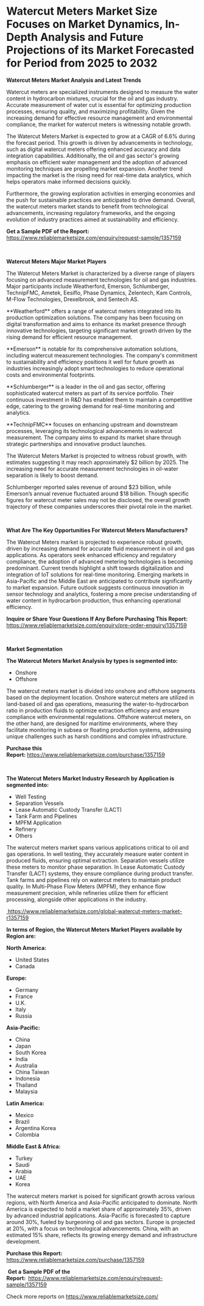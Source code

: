 <p><h1>Watercut Meters Market Size Focuses on Market Dynamics, In-Depth Analysis and Future Projections of its Market Forecasted for Period from 2025 to 2032</h1></p><p><strong>Watercut Meters Market Analysis and Latest Trends</strong></p>
<p><p>Watercut meters are specialized instruments designed to measure the water content in hydrocarbon mixtures, crucial for the oil and gas industry. Accurate measurement of water cut is essential for optimizing production processes, ensuring quality, and maximizing profitability. Given the increasing demand for effective resource management and environmental compliance, the market for watercut meters is witnessing notable growth. </p><p>The Watercut Meters Market is expected to grow at a CAGR of 6.6% during the forecast period. This growth is driven by advancements in technology, such as digital watercut meters offering enhanced accuracy and data integration capabilities. Additionally, the oil and gas sector's growing emphasis on efficient water management and the adoption of advanced monitoring techniques are propelling market expansion. Another trend impacting the market is the rising need for real-time data analytics, which helps operators make informed decisions quickly.</p><p>Furthermore, the growing exploration activities in emerging economies and the push for sustainable practices are anticipated to drive demand. Overall, the watercut meters market stands to benefit from technological advancements, increasing regulatory frameworks, and the ongoing evolution of industry practices aimed at sustainability and efficiency.</p></p>
<p><strong>Get a Sample PDF of the Report:&nbsp;</strong> <a href="https://www.reliablemarketsize.com/enquiry/request-sample/1357159?utm_campaign=2640&utm_medium=2&utm_source=Github&utm_content=ia&utm_term=11042025&utm_id=watercut-meters">https://www.reliablemarketsize.com/enquiry/request-sample/1357159</a></p>
<p>&nbsp;</p>
<p><strong>Watercut Meters Major Market Players</strong></p>
<p><p>The Watercut Meters Market is characterized by a diverse range of players focusing on advanced measurement technologies for oil and gas industries. Major participants include Weatherford, Emerson, Schlumberger, TechnipFMC, Ametek, Eesiflo, Phase Dynamics, Zelentech, Kam Controls, M-Flow Technologies, Drexelbrook, and Sentech AS.</p><p>**Weatherford** offers a range of watercut meters integrated into its production optimization solutions. The company has been focusing on digital transformation and aims to enhance its market presence through innovative technologies, targeting significant market growth driven by the rising demand for efficient resource management.</p><p>**Emerson** is notable for its comprehensive automation solutions, including watercut measurement technologies. The company's commitment to sustainability and efficiency positions it well for future growth as industries increasingly adopt smart technologies to reduce operational costs and environmental footprints.</p><p>**Schlumberger** is a leader in the oil and gas sector, offering sophisticated watercut meters as part of its service portfolio. Their continuous investment in R&D has enabled them to maintain a competitive edge, catering to the growing demand for real-time monitoring and analytics.</p><p>**TechnipFMC** focuses on enhancing upstream and downstream processes, leveraging its technological advancements in watercut measurement. The company aims to expand its market share through strategic partnerships and innovative product launches.</p><p>The Watercut Meters Market is projected to witness robust growth, with estimates suggesting it may reach approximately $2 billion by 2025. The increasing need for accurate measurement technologies in oil-water separation is likely to boost demand.</p><p>Schlumberger reported sales revenue of around $23 billion, while Emerson’s annual revenue fluctuated around $18 billion. Though specific figures for watercut meter sales may not be disclosed, the overall growth trajectory of these companies underscores their pivotal role in the market.</p></p>
<p>&nbsp;</p>
<p><strong>What Are The Key Opportunities For Watercut Meters Manufacturers?</strong></p>
<p><p>The Watercut Meters market is projected to experience robust growth, driven by increasing demand for accurate fluid measurement in oil and gas applications. As operators seek enhanced efficiency and regulatory compliance, the adoption of advanced metering technologies is becoming predominant. Current trends highlight a shift towards digitalization and integration of IoT solutions for real-time monitoring. Emerging markets in Asia-Pacific and the Middle East are anticipated to contribute significantly to market expansion. Future outlook suggests continuous innovation in sensor technology and analytics, fostering a more precise understanding of water content in hydrocarbon production, thus enhancing operational efficiency.</p></p>
<p><strong>Inquire or Share Your Questions If Any Before Purchasing This Report:</strong> <a href="https://www.reliablemarketsize.com/enquiry/pre-order-enquiry/1357159?utm_campaign=2640&utm_medium=2&utm_source=Github&utm_content=ia&utm_term=11042025&utm_id=watercut-meters">https://www.reliablemarketsize.com/enquiry/pre-order-enquiry/1357159</a></p>
<p>&nbsp;</p>
<p><strong>Market Segmentation</strong></p>
<p><strong>The Watercut Meters Market Analysis by types is segmented into:</strong></p>
<p><ul><li>Onshore</li><li>Offshore</li></ul></p>
<p><p>The watercut meters market is divided into onshore and offshore segments based on the deployment location. Onshore watercut meters are utilized in land-based oil and gas operations, measuring the water-to-hydrocarbon ratio in production fluids to optimize extraction efficiency and ensure compliance with environmental regulations. Offshore watercut meters, on the other hand, are designed for maritime environments, where they facilitate monitoring in subsea or floating production systems, addressing unique challenges such as harsh conditions and complex infrastructure.</p></p>
<p><strong>Purchase this Report:&nbsp;</strong><a href="https://www.reliablemarketsize.com/purchase/1357159?utm_campaign=2640&utm_medium=2&utm_source=Github&utm_content=ia&utm_term=11042025&utm_id=watercut-meters">https://www.reliablemarketsize.com/purchase/1357159</a></p>
<p>&nbsp;</p>
<p><strong>The Watercut Meters Market Industry Research by Application is segmented into:</strong></p>
<p><ul><li>Well Testing</li><li>Separation Vessels</li><li>Lease Automatic Custody Transfer (LACT)</li><li>Tank Farm and Pipelines</li><li>MPFM Application</li><li>Refinery</li><li>Others</li></ul></p>
<p><p>The watercut meters market spans various applications critical to oil and gas operations. In well testing, they accurately measure water content in produced fluids, ensuring optimal extraction. Separation vessels utilize these meters to monitor phase separation. In Lease Automatic Custody Transfer (LACT) systems, they ensure compliance during product transfer. Tank farms and pipelines rely on watercut meters to maintain product quality. In Multi-Phase Flow Meters (MPFM), they enhance flow measurement precision, while refineries utilize them for efficient processing, alongside other applications in the industry.</p></p>
<p><a href="https://www.reliablemarketsize.com/global-watercut-meters-market-r1357159?utm_campaign=2640&utm_medium=2&utm_source=Github&utm_content=ia&utm_term=11042025&utm_id=watercut-meters">&nbsp;https://www.reliablemarketsize.com/global-watercut-meters-market-r1357159</a></p>
<p><strong>In terms of Region, the Watercut Meters Market Players available by Region are:</strong></p>
<p>
    <p> <strong> North America: </strong>
        <ul>
            <li>United States</li>
            <li>Canada</li>
        </ul>
        </p> 
    <p> <strong> Europe: </strong>
        <ul>
            <li>Germany</li>
            <li>France</li>
            <li>U.K.</li>
            <li>Italy</li>
            <li>Russia</li>
        </ul>
        </p> 
    <p> <strong> Asia-Pacific: </strong>
        <ul>
            <li>China</li>
            <li>Japan</li>
            <li>South Korea</li>
            <li>India</li>
            <li>Australia</li>
            <li>China Taiwan</li>
            <li>Indonesia</li>
            <li>Thailand</li>
            <li>Malaysia</li>
        </ul>
        </p> 
    <p> <strong> Latin America: </strong>
        <ul>
            <li>Mexico</li>
            <li>Brazil</li>
            <li>Argentina Korea</li>
            <li>Colombia</li>
        </ul>
        </p> 
    <p> <strong> Middle East & Africa: </strong>
        <ul>
            <li>Turkey</li>
            <li>Saudi</li>
            <li>Arabia</li>
            <li>UAE</li>
            <li>Korea</li>
        </ul>
    </p>
    </p>
<p><p>The watercut meters market is poised for significant growth across various regions, with North America and Asia-Pacific anticipated to dominate. North America is expected to hold a market share of approximately 35%, driven by advanced industrial applications. Asia-Pacific is forecasted to capture around 30%, fueled by burgeoning oil and gas sectors. Europe is projected at 20%, with a focus on technological advancements. China, with an estimated 15% share, reflects its growing energy demand and infrastructure development.</p></p>
<p><strong>Purchase this Report: </strong><a href="https://www.reliablemarketsize.com/purchase/1357159?utm_campaign=2640&utm_medium=2&utm_source=Github&utm_content=ia&utm_term=11042025&utm_id=watercut-meters">https://www.reliablemarketsize.com/purchase/1357159</a></p>
<p>&nbsp;<strong>Get a Sample PDF of the Report:&nbsp;&nbsp;</strong><a href="https://www.reliablemarketsize.com/enquiry/request-sample/1357159?utm_campaign=2640&utm_medium=2&utm_source=Github&utm_content=ia&utm_term=11042025&utm_id=watercut-meters">https://www.reliablemarketsize.com/enquiry/request-sample/1357159</a></p>
<p><strong></strong></p>
<p>Check more reports on <a href="https://www.reliablemarketsize.com/?utm_campaign=2640&utm_medium=2&utm_source=Github&utm_content=ia&utm_term=11042025&utm_id=watercut-meters">https://www.reliablemarketsize.com/</a></p>